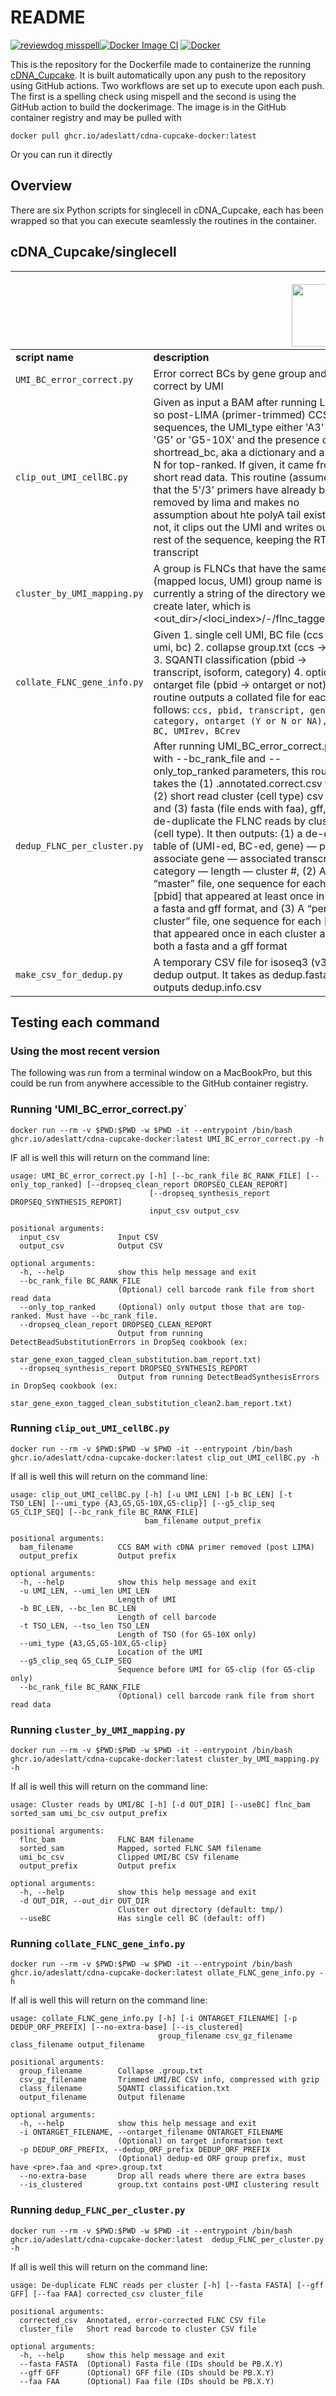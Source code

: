 
# README
[![reviewdog misspell](https://github.com/adeslatt/cDNA-cupcake-docker/actions/workflows/catch_typos.yml/badge.svg)](https://github.com/adeslatt/cDNA-cupcake-docker/actions/workflows/catch_typos.yml)[![Docker Image CI](https://github.com/adeslatt/cDNA-cupcake-docker/actions/workflows/docker-image.yml/badge.svg?branch=main)](https://github.com/adeslatt/cDNA-cupcake-docker/actions/workflows/docker-image.yml) [![Docker](https://github.com/adeslatt/cDNA-cupcake-docker/actions/workflows/docker-publish.yml/badge.svg)](https://github.com/adeslatt/cDNA-cupcake-docker/actions/workflows/docker-publish.yml)

This is the repository for the Dockerfile made to containerize the running [cDNA_Cupcake](https://github.com/Magdoll/cDNA_Cupcake).   It is built automatically upon any push to the repository using GitHub actions.  Two workflows are set up to execute upon each push.  The first is a spelling check using mispell and the second is using the GitHub action to build the dockerimage.  The image is in the GitHub container registry and may be pulled with

```
docker pull ghcr.io/adeslatt/cdna-cupcake-docker:latest
```

Or you can run it directly 

## Overview

There are six Python scripts for singlecell in cDNA_Cupcake, each has been wrapped so that you can execute seamlessly the routines in the container.

## cDNA_Cupcake/singlecell
|   | <p align="center"><img src="https://github.com/Magdoll/images_public/blob/master/logos/Cupcake_logo.png" width="100" align="right"></p> |
|--|--|
| **script name** | **description** |
| `UMI_BC_error_correct.py` |  Error correct BCs by gene group and error correct by UMI |
| `clip_out_UMI_cellBC.py` | Given as input a BAM after running LIMA so post-LIMA (primer-trimmed) CCS sequences, the UMI_type either 'A3' or 'G5' or 'G5-10X' and the presence of shortread_bc, aka a dictionary and a Y or N for top-ranked. If given, it came from short read data.  This routine (assumes that the 5'/3' primers have already been removed by lima and makes no assumption about hte polyA tail existing or not, it clips out the UMI and writes out the rest of the sequence, keeping the RT + transcript|
| `cluster_by_UMI_mapping.py` | A group is FLNCs that have the same (mapped locus, UMI) group name is currently a string of the directory we will create later, which is <out_dir>/<loci_index>/<UMI>-<BC>/flnc_tagged.bam |
| `collate_FLNC_gene_info.py`| Given 1. single cell UMI, BC file (ccs -> umi, bc) 2. collapse group.txt  (ccs -> pbid) 3. SQANTI classification (pbid -> transcript, isoform, category) 4. optional ontarget file (pbid -> ontarget or not).  This routine outputs a collated file for each as follows: `ccs, pbid, transcript, gene, category, ontarget (Y or N or NA), UMI, BC, UMIrev, BCrev` |
| `dedup_FLNC_per_cluster.py`| After running UMI_BC_error_correct.py with --bc_rank_file and --only_top_ranked parameters, this routine takes the (1) .annotated.correct.csv file, (2) short read cluster (cell type) csv file, and (3) fasta (file ends with faa), gff, to de-duplicate the FLNC reads by cluster (cell type). It then outputs: (1) a de-dup table of (UMI-ed, BC-ed, gene) — pbid — associate gene — associated transcript — category — length — cluster #, (2)  A “master” file, one sequence for each [pbid] that appeared at least once in both a fasta and gff format, and (3) A “per cluster” file, one sequence for each [pbid] that appeared once in each cluster also in both a fasta and a gff format |
| `make_csv_for_dedup.py`| A temporary CSV file for isoseq3 (v3.4+) dedup output.  It takes as dedup.fasta and outputs dedup.info.csv |


## Testing each command 
### Using the most recent version

The following was run from a terminal window on a MacBookPro, but this could be run from anywhere accessible to the GitHub container registry.

### Running 'UMI_BC_error_correct.py`
```
docker run --rm -v $PWD:$PWD -w $PWD -it --entrypoint /bin/bash ghcr.io/adeslatt/cdna-cupcake-docker:latest UMI_BC_error_correct.py -h
```
  
IF all is well this will return on the command line:
  
```
usage: UMI_BC_error_correct.py [-h] [--bc_rank_file BC_RANK_FILE] [--only_top_ranked] [--dropseq_clean_report DROPSEQ_CLEAN_REPORT]
                               [--dropseq_synthesis_report DROPSEQ_SYNTHESIS_REPORT]
                               input_csv output_csv

positional arguments:
  input_csv             Input CSV
  output_csv            Output CSV

optional arguments:
  -h, --help            show this help message and exit
  --bc_rank_file BC_RANK_FILE
                        (Optional) cell barcode rank file from short read data
  --only_top_ranked     (Optional) only output those that are top-ranked. Must have --bc_rank_file.
  --dropseq_clean_report DROPSEQ_CLEAN_REPORT
                        Output from running DetectBeadSubstitutionErrors in DropSeq cookbook (ex:
                        star_gene_exon_tagged_clean_substitution.bam_report.txt)
  --dropseq_synthesis_report DROPSEQ_SYNTHESIS_REPORT
                        Output from running DetectBeadSynthesisErrors in DropSeq cookbook (ex:
                        star_gene_exon_tagged_clean_substitution_clean2.bam_report.txt)
```
  
### Running `clip_out_UMI_cellBC.py`

```
docker run --rm -v $PWD:$PWD -w $PWD -it --entrypoint /bin/bash ghcr.io/adeslatt/cdna-cupcake-docker:latest clip_out_UMI_cellBC.py -h
```

If all is well this will return on the command line:

```
usage: clip_out_UMI_cellBC.py [-h] [-u UMI_LEN] [-b BC_LEN] [-t TSO_LEN] [--umi_type {A3,G5,G5-10X,G5-clip}] [--g5_clip_seq G5_CLIP_SEQ] [--bc_rank_file BC_RANK_FILE]
                              bam_filename output_prefix

positional arguments:
  bam_filename          CCS BAM with cDNA primer removed (post LIMA)
  output_prefix         Output prefix

optional arguments:
  -h, --help            show this help message and exit
  -u UMI_LEN, --umi_len UMI_LEN
                        Length of UMI
  -b BC_LEN, --bc_len BC_LEN
                        Length of cell barcode
  -t TSO_LEN, --tso_len TSO_LEN
                        Length of TSO (for G5-10X only)
  --umi_type {A3,G5,G5-10X,G5-clip}
                        Location of the UMI
  --g5_clip_seq G5_CLIP_SEQ
                        Sequence before UMI for G5-clip (for G5-clip only)
  --bc_rank_file BC_RANK_FILE
                        (Optional) cell barcode rank file from short read data

```

### Running `cluster_by_UMI_mapping.py`

```
docker run --rm -v $PWD:$PWD -w $PWD -it --entrypoint /bin/bash ghcr.io/adeslatt/cdna-cupcake-docker:latest cluster_by_UMI_mapping.py -h
```

If all is well this will return on the command line:

```
usage: Cluster reads by UMI/BC [-h] [-d OUT_DIR] [--useBC] flnc_bam sorted_sam umi_bc_csv output_prefix

positional arguments:
  flnc_bam              FLNC BAM filename
  sorted_sam            Mapped, sorted FLNC SAM filename
  umi_bc_csv            Clipped UMI/BC CSV filename
  output_prefix         Output prefix

optional arguments:
  -h, --help            show this help message and exit
  -d OUT_DIR, --out_dir OUT_DIR
                        Cluster out directory (default: tmp/)
  --useBC               Has single cell BC (default: off)
```
### Running `collate_FLNC_gene_info.py`

 ```
docker run --rm -v $PWD:$PWD -w $PWD -it --entrypoint /bin/bash ghcr.io/adeslatt/cdna-cupcake-docker:latest ollate_FLNC_gene_info.py -h
```

If all is well this will return on the command line:

```
usage: collate_FLNC_gene_info.py [-h] [-i ONTARGET_FILENAME] [-p DEDUP_ORF_PREFIX] [--no-extra-base] [--is_clustered]
                                 group_filename csv_gz_filename class_filename output_filename

positional arguments:
  group_filename        Collapse .group.txt
  csv_gz_filename       Trimmed UMI/BC CSV info, compressed with gzip
  class_filename        SQANTI classification.txt
  output_filename       Output filename

optional arguments:
  -h, --help            show this help message and exit
  -i ONTARGET_FILENAME, --ontarget_filename ONTARGET_FILENAME
                        (Optional) on target information text
  -p DEDUP_ORF_PREFIX, --dedup_ORF_prefix DEDUP_ORF_PREFIX
                        (Optional) dedup-ed ORF group prefix, must have <pre>.faa and <pre>.group.txt
  --no-extra-base       Drop all reads where there are extra bases
  --is_clustered        group.txt contains post-UMI clustering result
```

### Running `dedup_FLNC_per_cluster.py`
```
docker run --rm -v $PWD:$PWD -w $PWD -it --entrypoint /bin/bash ghcr.io/adeslatt/cdna-cupcake-docker:latest  dedup_FLNC_per_cluster.py -h
```

If all is well this will return on the command line:

```
usage: De-duplicate FLNC reads per cluster [-h] [--fasta FASTA] [--gff GFF] [--faa FAA] corrected_csv cluster_file

positional arguments:
  corrected_csv  Annotated, error-corrected FLNC CSV file
  cluster_file   Short read barcode to cluster CSV file

optional arguments:
  -h, --help     show this help message and exit
  --fasta FASTA  (Optional) Fasta file (IDs should be PB.X.Y)
  --gff GFF      (Optional) GFF file (IDs should be PB.X.Y)
  --faa FAA      (Optional) Faa file (IDs should be PB.X.Y)
```
